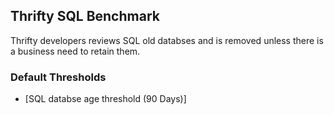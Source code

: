## Thrifty SQL Benchmark

Thrifty developers reviews SQL old databses and is removed unless there is a business need to retain them.

### Default Thresholds

- [SQL databse age threshold (90 Days)]